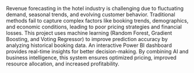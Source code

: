 Revenue forecasting in the hotel industry is challenging due to fluctuating demand, seasonal trends, 
and evolving customer behavior. Traditional methods fail to capture complex factors like booking 
trends, demographics, and economic conditions, leading to poor pricing strategies and financial losses. 
This project uses machine learning (Random Forest, Gradient Boosting, and Voting Regressor) to 
improve prediction accuracy by analyzing historical booking data. An interactive Power BI dashboard 
provides real-time insights for better decision-making. By combining AI and business intelligence, this 
system ensures optimized pricing, improved resource allocation, and increased profitability. 
